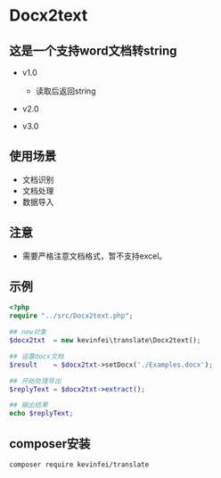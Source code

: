 #  Docx2text
## 这是一个支持word文档转string

- v1.0
	- 读取后返回string
- v2.0
	
- v3.0
    

## 使用场景
- 文档识别
- 文档处理
- 数据导入

## 注意
- 需要严格注意文档格式，暂不支持excel。

## 示例
```php
<?php
require "../src/Docx2text.php";

## new对象
$docx2txt  = new kevinfei\translate\Docx2text();

## 设置docx文档
$result    = $docx2txt->setDocx('./Examples.docx');

## 开始处理导出
$replyText = $docx2txt->extract();

## 输出结果
echo $replyText;
```

## composer安装
```
composer require kevinfei/translate
```

